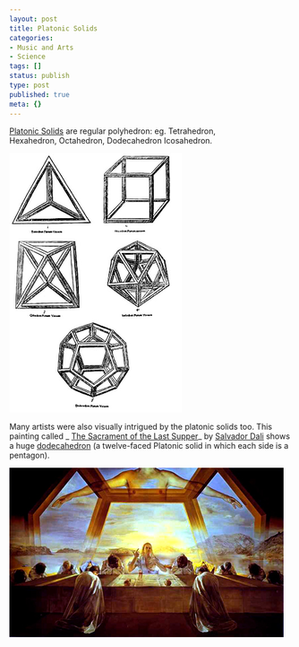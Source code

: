 ```yaml
---
layout: post
title: Platonic Solids
categories:
- Music and Arts
- Science
tags: []
status: publish
type: post
published: true
meta: {}
---
```

[Platonic Solids](http://en.wikipedia.org/wiki/Platonic_solid) are regular polyhedron: eg. Tetrahedron, Hexahedron, Octahedron, Dodecahedron Icosahedron.

![](/img/platonic.jpg)

Many artists were also visually intrigued by the platonic solids too. This painting called _ [The Sacrament of the Last Supper](http://www.fulcrumgallery.com/print_25282.aspx)_ by [Salvador Dali](http://en.wikipedia.org/wiki/Salvador_Dal%C3%AD) shows a huge [dodecahedron](http://en.wikipedia.org/wiki/Dodecahedron) (a twelve-faced Platonic solid in which each side is a pentagon).

![](/img/dali62.jpg)
